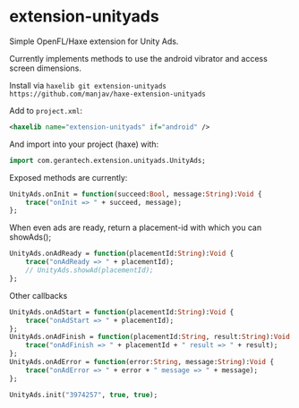 extension-unityads
=============

Simple OpenFL/Haxe extension for Unity Ads.

Currently implements methods to use the android vibrator and access screen
dimensions.

Install via 
`haxelib git extension-unityads https://github.com/manjav/haxe-extension-unityads`

Add to `project.xml`:

```xml
<haxelib name="extension-unityads" if="android" />
```

And import into your project (haxe) with:
  
```Haxe
import com.gerantech.extension.unityads.UnityAds;
```

Exposed methods are currently:
```Haxe
UnityAds.onInit = function(succeed:Bool, message:String):Void {
	trace("onInit => " + succeed, message);
};
```

When even ads are ready, return a placement-id with which you can showAds();
```Haxe
UnityAds.onAdReady = function(placementId:String):Void {
	trace("onAdReady => " + placementId);
	// UnityAds.showAd(placementId);
};
```

Other callbacks
```Haxe
UnityAds.onAdStart = function(placementId:String):Void {
	trace("onAdStart => " + placementId);
};
UnityAds.onAdFinish = function(placementId:String, result:String):Void {
	trace("onAdFinish => " + placementId + " result => " + result);
};
UnityAds.onAdError = function(error:String, message:String):Void {
	trace("onAdError => " + error + " message => " + message);
};

UnityAds.init("3974257", true, true); 
```
